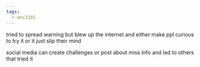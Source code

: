 ```yaml
---
tags:
  - enc1101
---
```



tried to spread warning but blew up the internet and either make ppl curious to try it or it just slip their mind

social media can create challenges or post about miss info and led to others that tried it 